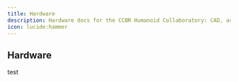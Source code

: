 ```yaml
---
title: Hardware
description: Hardware docs for the CCBR Humanoid Collaboratory: CAD, actuators, electronics, and assembly notes.
icon: lucide:hammer
---
```


## Hardware

test